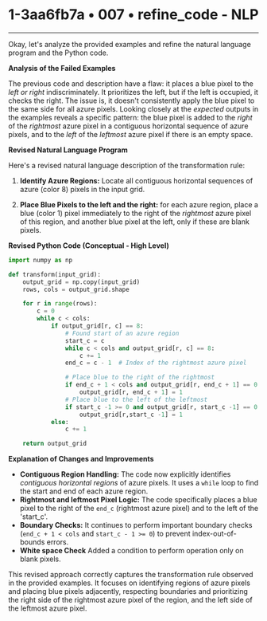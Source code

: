 # 1-3aa6fb7a • 007 • refine_code - NLP

---
Okay, let's analyze the provided examples and refine the natural language program and the Python code.

**Analysis of the Failed Examples**

The previous code and description have a flaw: it places a blue pixel to the *left or right* indiscriminately. It prioritizes the left, but if the left is occupied, it checks the right. The issue is, it doesn't consistently apply the blue pixel to the same side for all azure pixels. Looking closely at the *expected* outputs in the examples reveals a specific pattern: the blue pixel is added to the *right* of the *rightmost* azure pixel in a contiguous horizontal sequence of azure pixels, and to the *left* of the *leftmost* azure pixel if there is an empty space.

**Revised Natural Language Program**

Here's a revised natural language description of the transformation rule:

1.  **Identify Azure Regions:** Locate all contiguous horizontal sequences of azure (color 8) pixels in the input grid.

2.  **Place Blue Pixels to the left and the right:** for each azure region, place a blue (color 1) pixel immediately to the right of the *rightmost* azure pixel of this region, and another blue pixel at the left, only if these are blank pixels.

**Revised Python Code (Conceptual - High Level)**
```python
import numpy as np

def transform(input_grid):
    output_grid = np.copy(input_grid)
    rows, cols = output_grid.shape

    for r in range(rows):
        c = 0
        while c < cols:
            if output_grid[r, c] == 8:
                # Found start of an azure region
                start_c = c
                while c < cols and output_grid[r, c] == 8:
                    c += 1
                end_c = c - 1  # Index of the rightmost azure pixel

                # Place blue to the right of the rightmost
                if end_c + 1 < cols and output_grid[r, end_c + 1] == 0:
                    output_grid[r, end_c + 1] = 1
                # Place blue to the left of the leftmost
                if start_c -1 >= 0 and output_grid[r, start_c -1] == 0:
                    output_grid[r,start_c -1] = 1
            else:
                c += 1

    return output_grid
```

**Explanation of Changes and Improvements**

*   **Contiguous Region Handling:** The code now explicitly identifies *contiguous horizontal regions* of azure pixels. It uses a `while` loop to find the start and end of each azure region.
*   **Rightmost and leftmost Pixel Logic:**  The code specifically places a blue pixel to the right of the `end_c` (rightmost azure pixel) and to the left of the 'start_c'.
*   **Boundary Checks:** It continues to perform important boundary checks (`end_c + 1 < cols` and `start_c - 1 >= 0`) to prevent index-out-of-bounds errors.
*   **White space Check** Added a condition to perform operation only on blank pixels.

This revised approach correctly captures the transformation rule observed in the provided examples. It focuses on identifying regions of azure pixels and placing blue pixels adjacently, respecting boundaries and prioritizing the right side of the rightmost azure pixel of the region, and the left side of the leftmost azure pixel.

